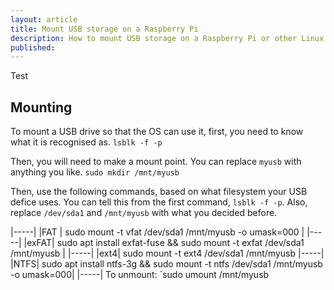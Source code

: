 ```yaml
---
layout: article
title: Mount USB storage on a Raspberry Pi
description: How to mount USB storage on a Raspberry Pi or other Linux device from the terminal.
published: 
---
```

Test 
## Mounting
To mount a USB drive so that the OS can use it, first, you need to know what it is recognised as.
```lsblk -f -p ```


Then, you will need to make a mount point. You can replace `myusb` with anything you like.
```sudo mkdir /mnt/myusb```


Then, use the following commands, based on what filesystem your USB defice uses. You can tell this from the first command, `lsblk -f -p`. Also, replace `/dev/sda1` and `/mnt/myusb` with what you decided before.


|-----|
|FAT | sudo mount -t vfat /dev/sda1 /mnt/myusb -o umask=000 |
|-----|
|exFAT| sudo apt install exfat-fuse && sudo mount -t exfat /dev/sda1 /mnt/myusb |
|-----|
|ext4| sudo mount -t ext4 /dev/sda1 /mnt/myusb
|-----|
|NTFS| sudo apt install ntfs-3g && sudo mount -t ntfs /dev/sda1 /mnt/myusb -o umask=000|
|-----|
To unmount: 
`sudo umount /mnt/myusb
